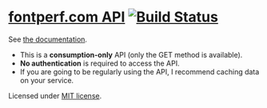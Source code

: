 # [fontperf.com API](https://fontperf.com/docs/) [![Build Status](https://travis-ci.org/jaicab/api.fontperf.com.svg?branch=master)](https://travis-ci.org/jaicab/api.fontperf.com)

See [the documentation](https://fontperf.com/docs/).

- This is a **consumption-only** API (only the GET method is available).
- **No authentication** is required to access the API.
- If you are going to be regularly using the API, I recommend caching data on your service.

Licensed under [MIT license](/LICENSE).
